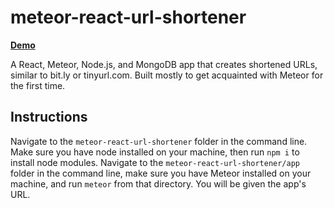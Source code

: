 # meteor-react-url-shortener

**[Demo](https://meteor-react-url-shortener.herokuapp.com)**

A React, Meteor, Node.js, and MongoDB app that creates shortened URLs, similar to bit.ly or tinyurl.com. Built mostly to get acquainted with Meteor for the first time.

## Instructions

Navigate to the `meteor-react-url-shortener` folder in the command line. Make sure you have node installed on your machine, then run `npm i` to install node modules. Navigate to the `meteor-react-url-shortener/app` folder in the command line, make sure you have Meteor installed on your machine, and run `meteor` from that directory. You will be given the app's URL.
